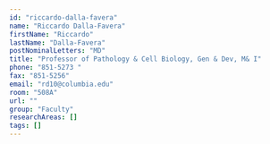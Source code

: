 ```yaml
---
id: "riccardo-dalla-favera"
name: "Riccardo Dalla-Favera"
firstName: "Riccardo"
lastName: "Dalla-Favera"
postNominalLetters: "MD"
title: "Professor of Pathology & Cell Biology, Gen & Dev, M& I"
phone: "851-5273 "
fax: "851-5256"
email: "rd10@columbia.edu"
room: "508A"
url: ""
group: "Faculty"
researchAreas: []
tags: []
---
```


